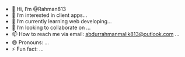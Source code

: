 - 👋 Hi, I’m @Rahman813
- 👀 I’m interested in client apps...
- 🌱 I’m currently learning web developing...
- 💞️ I’m looking to collaborate on ...
- 📫 How to reach me via email: abdurrahmanmalik813@outlook.com ...
- 😄 Pronouns: ...
- ⚡ Fun fact: ...

<!---
Rahman813/Rahman813 is a ✨ special ✨ repository because its `README.md` (this file) appears on your GitHub profile.
You can click the Preview link to take a look at your changes.
--->
